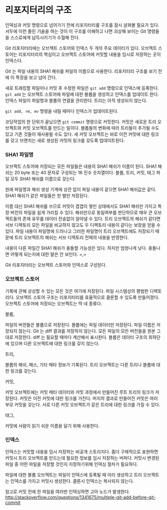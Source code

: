 # 리포지터리의 구조

인덱싱과 커밋 명령으로 넘어가기 전에 리포지터리를 구조를 잠시 살펴볼 필요가 있다.
서두에 이런 졸린 기술을 하는 것이 
이 구조를 이해하고 나면 괴상해 보이는 Git 명령들을 스스로에게 납득시키기가 수월해 진다.

Git 리포지터리에는 오브젝트 스토어와 인덱스 두 개의 주요 데이터가 있다.
오브젝트 스토어는 리포지터리의 핵심이고
오브젝트 스토어에 커밋할 내용을 임시로 저장하는 곳이 인덱스다.

Git 는 파일 내용의 SHA1 해쉬를 파일의 이름으로 사용한다.
리포지터리 구조를 보기 전에 이 특징을 보고 넘어 간다.


새로 트래킹할 파일이나 커밋 후 수정한 파일은 `git add` 명령으로 인덱스에 등록한다.
`git add`  는 오브젝트 스토어에 파일에 대한 블롭을 생성하고 인덱스를 업데이트 한다.
인덱스 파일이 파일명과 블롭의 연결을 관리한다.
트리는 아직 생성되지 않는다. 


`git add, rm, mv` 명령을 내릴 때마다 인덱스가 업데이트된다.



코딩작업의 한 단위가 끝났으면 `git commit` 명령으로 커밋한다.
커밋은 새로운 트리 오브젝트와 커밋 오브젝트를 만드는 일이다.
블롭들의 변화에 따라 트리들이 추가될 수도 있고 기존 것들이 재사용될 수도 있다.
새 커밋 오브젝트는 바로 이전 커밋에 대한 링크를 갖고 브랜치는 새로 생성된 커밋의 링크를 갖도록 업데이트된다.


### SHA1 파일명

오브젝트 스토어에 저장되는 모든 파일들은 내용의 SHA1 해쉬가 이름이 된다.
SHA1 해쉬는 20 byte 또는 40 문자로 구성되는 16 진수 숫자열이다.
블롭, 트리, 커밋, 태그 파일 모두 SHA1 해쉬를 이름으로 갖는다.

원래 파일명과 해쉬 생성 기계에 상관 없이 파일 내용이 같으면 SHA1 해쉬값은 같다.
SHA1 해쉬가 같은 파일들은 한 벌만 저장된다.

이름 대신 SHA1 해쉬를 쓰므로 커밋이 겹겹이 쌓인 상태에서도 SHA1 해쉬만 가지고 특정 버전의 파일을 쉽게 가리킬 수 있다.
해쉬만으로 동일여부를 판단하므로 매우 큰 오브젝트들의 존재 유무를 데이터 전송없이 알아낼 수 있다. 
트리 오브젝트의 해쉬가 같다면 서브 디렉토리 모든 파일을 비교하지 않고도 두 디렉토리 내용이 같다는 보장을 얻을 수 있다.
파일 내용이 파일명에 드러나고 그러한 파일명이 트리 오브젝트에도 저장되기 때문에
트리 오브젝트의 해쉬는 서브 디렉토리 전체의 내용을 반영한다.

내용이 다른 파일간 SHA1 해쉬가 충돌할 가능성은 있다. 하지만 엄청나게 낮다.
충돌나면 어떻게 되는지에 대한 말은 안 보인다. =,=

Git 리포지터리는 오브젝트 스토어와 인덱스로 구성된다.


### 오브젝트 스토어

기록에 관해 상상할 수 있는 모든 것은 여기에 저장된다.
파일 시스템상의 평범한 디렉토리다.
오브젝트 스토어 구조는 리포지터리를 효율적으로 클론할 수 있도록 만들어졌다.
오브젝트 스토어에 저장되는 오브젝트는 딱 네 종류다.

블롭,

파일의 버젼들은 블롭으로 저장된다.
블롭에는 파일 데이터만 저장된다. 파일 이름은 저장되지 않는다.
Git 는 diff 결과를 저장하지 않는다. 모든 파일의 모든 버전들을 원본 그대로 저장한다.
diff 는 필요할 때마다 계산해서 표시한다.
블롭은 데이터 구조의 최하단에 있으며 다른 오브젝트에 대한 링크를 갖지 않는다.

트리,

블롭의 해쉬, 패스, 기타 메타 정보가 기록된다.
트리 오브젝트는 다른 트리나 블롭에 대한 링크를 갖는다.

커밋,

커밋 오브젝트에는 커밋 메타 데이터와 커밋 과정에서 만들어진 루트 트리의 링크가 저장된다.
커밋은 이전 커밋에 대한 링크를 가진다.
머지의 결과로 만들어진 커밋은 여러 부모 커밋을 갖는다.
서로 다른 커밋 오브젝트가 같은 트리에 대한 링크를 가질 수 있다.

태그,

커밋에 사람이 읽기 쉬운 이름을 달기 위해 사용한다.


### 인덱스

인덱스는 커밋할 내용을 임시 저장하는 비공개 스토리지다.
좀더 구체적으로 표현하면 커밋시 트리 오브젝트를 만드는데 필요한 정보를 임시 저장하는 버퍼다.
커밋시 변경된 파일 중 어떤 파일을 저장할 것인지 지정하기위해 인덱싱 절차가 필요하다.

파일에 대한 블롭 오브젝트는 파일이 인덱스에 등록될 때 미리 생성하고 
트리 오브젝트는 인덱스를 가지고 커밋시 생성한다.
클론시 인덱스는 복사되지 않는다.

참고로 커밋 전에 한 파일을 여러번 인덱싱하면 고아 노드가 발생한다.
<http://stackoverflow.com/questions/1341675/multiple-git-add-before-git-commit>
